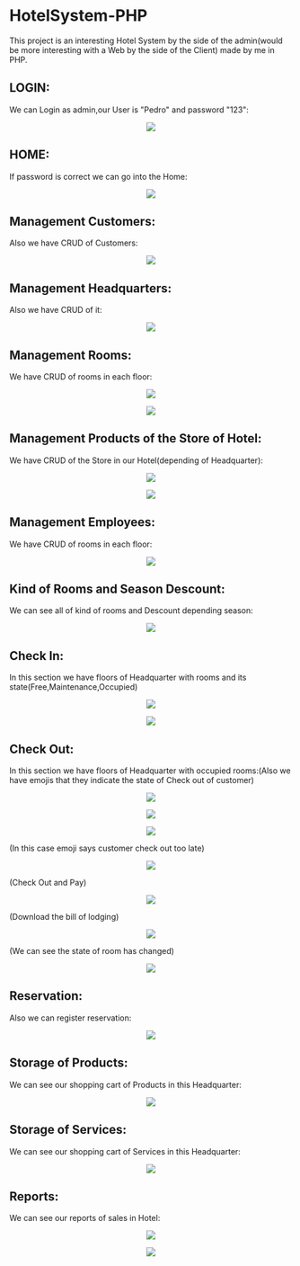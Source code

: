 # HotelSystem-PHP
This project is an interesting Hotel System by the side of the admin(would be more interesting with a Web by the side of the Client) 
made by me in PHP.

LOGIN:
-----
We can Login as admin,our User is "Pedro" and password "123":

<p align="center">
	<img src="https://github.com/Yei-Linux/HotelSystem-PHP/blob/master/imgs/Login.PNG">
</p>

HOME:
-----
If password is correct we can go into the Home:

<p align="center">
	<img src="https://github.com/Yei-Linux/HotelSystem-PHP/blob/master/imgs/Home.PNG">
</p>

Management Customers:
--------------------
Also we have CRUD of Customers:

<p align="center">
	<img src="https://github.com/Yei-Linux/HotelSystem-PHP/blob/master/imgs/AdministrarClientes.PNG">
</p>

Management Headquarters:
------------------------
Also we have CRUD of it:

<p align="center">
	<img src="https://github.com/Yei-Linux/HotelSystem-PHP/blob/master/imgs/AdministrarSedes.PNG">
</p>

Management Rooms:
-----------------
We have CRUD of rooms in each floor:

<p align="center">
	<img src="https://github.com/Yei-Linux/HotelSystem-PHP/blob/master/imgs/AdministrarHabitaciones.PNG">
</p>

<p align="center">
	<img src="https://github.com/Yei-Linux/HotelSystem-PHP/blob/master/imgs/AdministrarHabitaciones2.PNG">
</p>

Management Products of the Store of Hotel:
------------------------------------------
We have CRUD of the Store in our Hotel(depending of Headquarter):

<p align="center">
	<img src="https://github.com/Yei-Linux/HotelSystem-PHP/blob/master/imgs/AdministrarProductos.PNG">
</p>

<p align="center">
	<img src="https://github.com/Yei-Linux/HotelSystem-PHP/blob/master/imgs/AdministrarProductos2.PNG">
</p>

Management Employees:
---------------------
We have CRUD of rooms in each floor:

<p align="center">
	<img src="https://github.com/Yei-Linux/HotelSystem-PHP/blob/master/imgs/AdministrarEmpleados.PNG">
</p>

Kind of Rooms and Season Descount:
----------------------------------
We can see all of kind of rooms and Descount depending season:

<p align="center">
	<img src="https://github.com/Yei-Linux/HotelSystem-PHP/blob/master/imgs/DescuentoTemporada.PNG">
</p>

Check In:
----------------
In this section we have floors of Headquarter with rooms and its state(Free,Maintenance,Occupied)

<p align="center">
	<img src="https://github.com/Yei-Linux/HotelSystem-PHP/blob/master/imgs/RegistroIngreso.PNG">
</p>

<p align="center">
	<img src="https://github.com/Yei-Linux/HotelSystem-PHP/blob/master/imgs/RegistroIngreso2.PNG">
</p>

Check Out:
----------------
In this section we have floors of Headquarter with occupied rooms:(Also we have emojis that they indicate the state of 
Check out of customer)

<p align="center">
	<img src="https://github.com/Yei-Linux/HotelSystem-PHP/blob/master/imgs/RegistroSalida2.PNG">
</p>

<p align="center">
	<img src="https://github.com/Yei-Linux/HotelSystem-PHP/blob/master/imgs/RegistroSalida.PNG">
</p>

<p align="center">
	<img src="https://github.com/Yei-Linux/HotelSystem-PHP/blob/master/imgs/RegistroSalida4.PNG">
</p>

(In this case emoji says customer check out too late)

<p align="center">
	<img src="https://github.com/Yei-Linux/HotelSystem-PHP/blob/master/imgs/RegistroSalida5.PNG">
</p>

(Check Out and Pay)

<p align="center">
	<img src="https://github.com/Yei-Linux/HotelSystem-PHP/blob/master/imgs/RegistroSalida6.PNG">
</p>

(Download the bill of lodging)

<p align="center">
	<img src="https://github.com/Yei-Linux/HotelSystem-PHP/blob/master/imgs/RegistroSalida7.PNG">
</p>

(We can see the state of room has changed)

<p align="center">
	<img src="https://github.com/Yei-Linux/HotelSystem-PHP/blob/master/imgs/RegistroIngresoSalida.PNG">
</p>

Reservation:
----------------
Also we can register reservation:

<p align="center">
	<img src="https://github.com/Yei-Linux/HotelSystem-PHP/blob/master/imgs/RegistrarReserva.PNG">
</p>

Storage of Products:
--------------------
We can see our shopping cart of Products in this Headquarter:

<p align="center">
	<img src="https://github.com/Yei-Linux/HotelSystem-PHP/blob/master/imgs/TiendaProductos.PNG">
</p>

Storage of Services:
--------------------
We can see our shopping cart of Services in this Headquarter:

<p align="center">
	<img src="https://github.com/Yei-Linux/HotelSystem-PHP/blob/master/imgs/TiendaServicios.PNG">
</p>

Reports:
--------------------
We can see our reports of sales in Hotel:

<p align="center">
	<img src="https://github.com/Yei-Linux/HotelSystem-PHP/blob/master/imgs/Reportes.PNG">
</p>

<p align="center">
	<img src="https://github.com/Yei-Linux/HotelSystem-PHP/blob/master/imgs/Reportes2.PNG">
</p>

